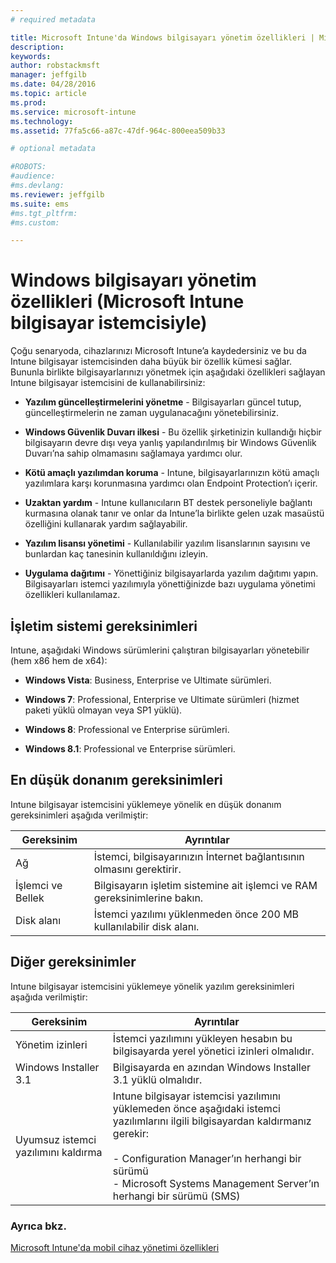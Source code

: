 ```yaml
---
# required metadata

title: Microsoft Intune'da Windows bilgisayarı yönetim özellikleri | Microsoft Intune
description:
keywords:
author: robstackmsft
manager: jeffgilb
ms.date: 04/28/2016
ms.topic: article
ms.prod:
ms.service: microsoft-intune
ms.technology:
ms.assetid: 77fa5c66-a87c-47df-964c-800eea509b33

# optional metadata

#ROBOTS:
#audience:
#ms.devlang:
ms.reviewer: jeffgilb
ms.suite: ems
#ms.tgt_pltfrm:
#ms.custom:

---
```


# Windows bilgisayarı yönetim özellikleri (Microsoft Intune bilgisayar istemcisiyle)
Çoğu senaryoda, cihazlarınızı Microsoft Intune’a kaydedersiniz ve bu da Intune bilgisayar istemcisinden daha büyük bir özellik kümesi sağlar. Bununla birlikte bilgisayarlarınızı yönetmek için aşağıdaki özellikleri sağlayan Intune bilgisayar istemcisini de kullanabilirsiniz:

-   **Yazılım güncelleştirmelerini yönetme** - Bilgisayarları güncel tutup, güncelleştirmelerin ne zaman uygulanacağını yönetebilirsiniz.

-   **Windows Güvenlik Duvarı ilkesi** - Bu özellik şirketinizin kullandığı hiçbir bilgisayarın devre dışı veya yanlış yapılandırılmış bir Windows Güvenlik Duvarı’na sahip olmamasını sağlamaya yardımcı olur.

-   **Kötü amaçlı yazılımdan koruma** - Intune, bilgisayarlarınızın kötü amaçlı yazılımlara karşı korunmasına yardımcı olan Endpoint Protection’ı içerir.

-   **Uzaktan yardım** - Intune kullanıcıların BT destek personeliyle bağlantı kurmasına olanak tanır ve onlar da Intune’la birlikte gelen uzak masaüstü özelliğini kullanarak yardım sağlayabilir.

-   **Yazılım lisansı yönetimi** - Kullanılabilir yazılım lisanslarının sayısını ve bunlardan kaç tanesinin kullanıldığını izleyin.
-   **Uygulama dağıtımı** - Yönettiğiniz bilgisayarlarda yazılım dağıtımı yapın. Bilgisayarları istemci yazılımıyla yönettiğinizde bazı uygulama yönetimi özellikleri kullanılamaz.


## İşletim sistemi gereksinimleri
Intune, aşağıdaki Windows sürümlerini çalıştıran bilgisayarları yönetebilir (hem x86 hem de x64):


-   **Windows Vista**: Business, Enterprise ve Ultimate sürümleri.

-   **Windows 7**: Professional, Enterprise ve Ultimate sürümleri (hizmet paketi yüklü olmayan veya SP1 yüklü).

-   **Windows 8**: Professional ve Enterprise sürümleri.

-   **Windows 8.1**: Professional ve Enterprise sürümleri.


## En düşük donanım gereksinimleri
Intune bilgisayar istemcisini yüklemeye yönelik en düşük donanım gereksinimleri aşağıda verilmiştir:

|Gereksinim|Ayrıntılar|
|---------------|--------------------|
|Ağ|İstemci, bilgisayarınızın İnternet bağlantısının olmasını gerektirir.|
|İşlemci ve Bellek|Bilgisayarın işletim sistemine ait işlemci ve RAM gereksinimlerine bakın.|
|Disk alanı|İstemci yazılımı yüklenmeden önce 200 MB kullanılabilir disk alanı.|

## Diğer gereksinimler
Intune bilgisayar istemcisini yüklemeye yönelik yazılım gereksinimleri aşağıda verilmiştir:

|Gereksinim|Ayrıntılar|
|---------------|--------------------|
|Yönetim izinleri|İstemci yazılımını yükleyen hesabın bu bilgisayarda yerel yönetici izinleri olmalıdır.|
|Windows Installer 3.1|Bilgisayarda en azından Windows Installer 3.1 yüklü olmalıdır.|
|Uyumsuz istemci yazılımını kaldırma|Intune bilgisayar istemcisi yazılımını yüklemeden önce aşağıdaki istemci yazılımlarını ilgili bilgisayardan kaldırmanız gerekir:<br /><br />-   Configuration Manager’ın herhangi bir sürümü<br />-   Microsoft Systems Management Server’ın herhangi bir sürümü (SMS)|

### Ayrıca bkz.
[Microsoft Intune'da mobil cihaz yönetimi özellikleri](/intune/understand/mobile-device-management-capabilties-in-microsoft-intune.md)


<!--HONumber=May16_HO1-->



